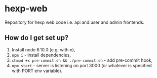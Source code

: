 # hexp-web
Repository for hexp web code i.e. api and user and admin frontends.

## How do I get set up?
1. Install node 6.10.0 (e.g. with n),
2. `npm i` - install dependencies,
3. `chmod +x pre-commit.sh && ./pre-commit.sh` - add pre-commit hook,
4. `npm start` - server is listening on port 3000 (or whatever is specified with PORT env variable).
